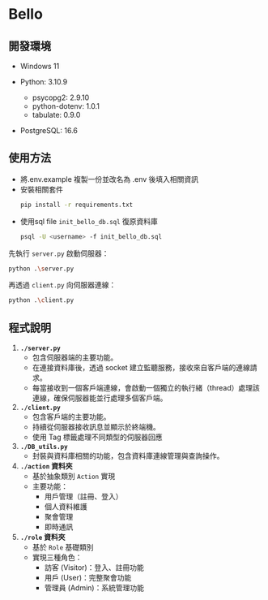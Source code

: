 # Bello

## 開發環境

- Windows 11

- Python: 3.10.9

  - psycopg2: 2.9.10
  - python-dotenv: 1.0.1
  - tabulate: 0.9.0

- PostgreSQL: 16.6

## 使用方法
- 將.env.example 複製一份並改名為 .env 後填入相關資訊
- 安裝相關套件 
    ```bash
    pip install -r requirements.txt
    ```
- 使用sql file `init_bello_db.sql` 復原資料庫
    ```bash
    psql -U <username> -f init_bello_db.sql
    ```

先執行 `server.py` 啟動伺服器：

```bash
python .\server.py 
```

再透過 `client.py` 向伺服器連線：

```bash
python .\client.py 
```



## 程式說明

1. **`./server.py`**
   - 包含伺服器端的主要功能。
   - 在連接資料庫後，透過 socket 建立監聽服務，接收來自客戶端的連線請求。
   - 每當接收到一個客戶端連線，會啟動一個獨立的執行緒（thread）處理該連線，確保伺服器能並行處理多個客戶端。
2. **`./client.py`**
   - 包含客戶端的主要功能。
   - 持續從伺服器接收訊息並顯示於終端機。
   - 使用 Tag 標籤處理不同類型的伺服器回應
3. **`./DB_utils.py`**
   - 封裝與資料庫相關的功能，包含資料庫連線管理與查詢操作。
4. **`./action` 資料夾**
   - 基於抽象類別 `Action` 實現
   - 主要功能：
     * 用戶管理（註冊、登入）
     * 個人資料維護
     * 聚會管理
     * 即時通訊
5. **`./role` 資料夾**
   - 基於 `Role` 基礎類別
   - 實現三種角色：
     * 訪客 (Visitor)：登入、註冊功能
     * 用戶 (User)：完整聚會功能
     * 管理員 (Admin)：系統管理功能